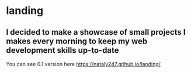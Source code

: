 # landing

## I decided to make a showcase of small projects I makes every morning to keep my web development skills up-to-date
You can see 0.1 version here https://nataly247.github.io/landing/
